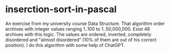 # inserction-sort-in-pascal
An exercise from my university course Data Structure.  That algorithm order archives with integer values ranging 1..100 to 1..50,000,000. Exist 48 archives with this logic. The values are ordered, inverted, completely disordered and "almost disordered" (10% of them are out of his correct position). I do this algorithm with some help of ChatGPT.
